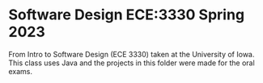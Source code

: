 # Software Design ECE:3330 Spring 2023
From Intro to Software Design (ECE 3330) taken at the University of Iowa. This class uses Java and the projects in this folder were made for the oral exams. 
